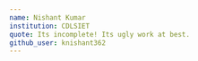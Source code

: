 ```yaml
---
name: Nishant Kumar
institution: CDLSIET
quote: Its incomplete! Its ugly work at best.
github_user: knishant362
---
```

